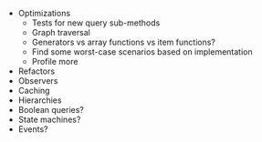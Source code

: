 - Optimizations
  - Tests for new query sub-methods 
  - Graph traversal
  - Generators vs array functions vs item functions?
  - Find some worst-case scenarios based on implementation
  - Profile more
- Refactors
- Observers
- Caching
- Hierarchies
- Boolean queries?
- State machines?
- Events?
